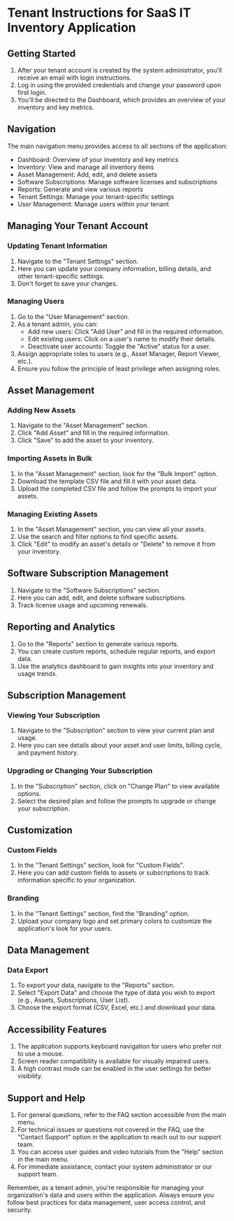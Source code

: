 # Tenant Instructions for SaaS IT Inventory Application

## Getting Started

1. After your tenant account is created by the system administrator, you'll receive an email with login instructions.
2. Log in using the provided credentials and change your password upon first login.
3. You'll be directed to the Dashboard, which provides an overview of your inventory and key metrics.

## Navigation

The main navigation menu provides access to all sections of the application:

- Dashboard: Overview of your inventory and key metrics
- Inventory: View and manage all inventory items
- Asset Management: Add, edit, and delete assets
- Software Subscriptions: Manage software licenses and subscriptions
- Reports: Generate and view various reports
- Tenant Settings: Manage your tenant-specific settings
- User Management: Manage users within your tenant

## Managing Your Tenant Account

### Updating Tenant Information
1. Navigate to the "Tenant Settings" section.
2. Here you can update your company information, billing details, and other tenant-specific settings.
3. Don't forget to save your changes.

### Managing Users
1. Go to the "User Management" section.
2. As a tenant admin, you can:
   - Add new users: Click "Add User" and fill in the required information.
   - Edit existing users: Click on a user's name to modify their details.
   - Deactivate user accounts: Toggle the "Active" status for a user.
3. Assign appropriate roles to users (e.g., Asset Manager, Report Viewer, etc.).
4. Ensure you follow the principle of least privilege when assigning roles.

## Asset Management

### Adding New Assets
1. Navigate to the "Asset Management" section.
2. Click "Add Asset" and fill in the required information.
3. Click "Save" to add the asset to your inventory.

### Importing Assets in Bulk
1. In the "Asset Management" section, look for the "Bulk Import" option.
2. Download the template CSV file and fill it with your asset data.
3. Upload the completed CSV file and follow the prompts to import your assets.

### Managing Existing Assets
1. In the "Asset Management" section, you can view all your assets.
2. Use the search and filter options to find specific assets.
3. Click "Edit" to modify an asset's details or "Delete" to remove it from your inventory.

## Software Subscription Management

1. Navigate to the "Software Subscriptions" section.
2. Here you can add, edit, and delete software subscriptions.
3. Track license usage and upcoming renewals.

## Reporting and Analytics

1. Go to the "Reports" section to generate various reports.
2. You can create custom reports, schedule regular reports, and export data.
3. Use the analytics dashboard to gain insights into your inventory and usage trends.

## Subscription Management

### Viewing Your Subscription
1. Navigate to the "Subscription" section to view your current plan and usage.
2. Here you can see details about your asset and user limits, billing cycle, and payment history.

### Upgrading or Changing Your Subscription
1. In the "Subscription" section, click on "Change Plan" to view available options.
2. Select the desired plan and follow the prompts to upgrade or change your subscription.

## Customization

### Custom Fields
1. In the "Tenant Settings" section, look for "Custom Fields".
2. Here you can add custom fields to assets or subscriptions to track information specific to your organization.

### Branding
1. In the "Tenant Settings" section, find the "Branding" option.
2. Upload your company logo and set primary colors to customize the application's look for your users.

## Data Management

### Data Export
1. To export your data, navigate to the "Reports" section.
2. Select "Export Data" and choose the type of data you wish to export (e.g., Assets, Subscriptions, User List).
3. Choose the export format (CSV, Excel, etc.) and download your data.

## Accessibility Features

1. The application supports keyboard navigation for users who prefer not to use a mouse.
2. Screen reader compatibility is available for visually impaired users.
3. A high contrast mode can be enabled in the user settings for better visibility.

## Support and Help

1. For general questions, refer to the FAQ section accessible from the main menu.
2. For technical issues or questions not covered in the FAQ, use the "Contact Support" option in the application to reach out to our support team.
3. You can access user guides and video tutorials from the "Help" section in the main menu.
4. For immediate assistance, contact your system administrator or our support team.

Remember, as a tenant admin, you're responsible for managing your organization's data and users within the application. Always ensure you follow best practices for data management, user access control, and security.
